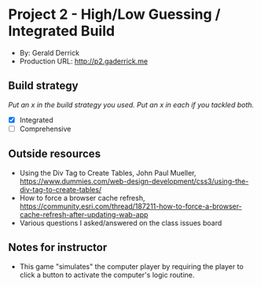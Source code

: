 # Project 2 - High/Low Guessing / Integrated Build
+ By: Gerald Derrick
+ Production URL: <http://p2.gaderrick.me>

## Build strategy
*Put an x in the build strategy you used. Put an x in each if you tackled both.*
+ [x] Integrated
+ [ ] Comprehensive

## Outside resources
+ Using the Div Tag to Create Tables, John Paul Mueller, https://www.dummies.com/web-design-development/css3/using-the-div-tag-to-create-tables/
+ How to force a browser cache refresh, https://community.esri.com/thread/187211-how-to-force-a-browser-cache-refresh-after-updating-wab-app
+ Various questions I asked/answered on the class issues board

## Notes for instructor
+ This game "simulates" the computer player by requiring the player to click a button to activate the computer's logic routine.